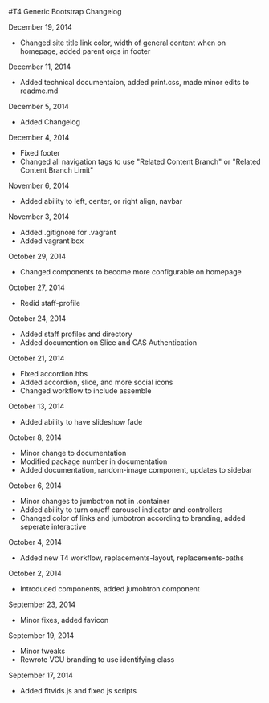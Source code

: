 #T4 Generic Bootstrap Changelog

December 19, 2014
*	Changed site title link color, width of general content when on homepage, added parent orgs in footer

December 11, 2014
*	Added technical documentaion, added print.css, made minor edits to readme.md

December 5, 2014
*	Added Changelog

December 4, 2014
*	Fixed footer
*	Changed all navigation tags to use "Related Content Branch" or "Related Content Branch Limit"

November 6, 2014
*	Added ability to left, center, or right align, navbar

November 3, 2014
*	Added .gitignore for .vagrant
*	Added vagrant box

October 29, 2014
*	Changed components to become more configurable on homepage

October 27, 2014
*	Redid staff-profile

October 24, 2014
*	Added staff profiles and directory
*	Added documention on Slice and CAS Authentication

October 21, 2014
*	Fixed accordion.hbs
*	Added accordion, slice, and more social icons
*	Changed workflow to include assemble

October 13, 2014
*	Added ability to have slideshow fade

October 8, 2014
*	Minor change to documentation
*	Modified package number in documentation
*	Added documentation, random-image component, updates to sidebar

October 6, 2014
*	Minor changes to jumbotron not in .container
*	Added ability to turn on/off carousel indicator and controllers
*	Changed color of links and jumbotron according to branding, added seperate interactive

October 4, 2014
*	Added new T4 workflow, replacements-layout, replacements-paths

October 2, 2014
*	Introduced components, added jumobtron component

September 23, 2014
*	Minor fixes, added favicon

September 19, 2014
*	Minor tweaks
*	Rewrote VCU branding to use identifying class

September 17, 2014
*	Added fitvids.js and fixed js scripts